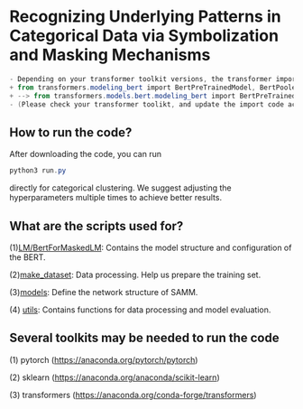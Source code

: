 # Recognizing Underlying Patterns in Categorical Data via Symbolization and Masking Mechanisms

```powershell
- Depending on your transformer toolkit versions, the transformer import code may need to be adjusted, like as follows:
+ from transformers.modeling_bert import BertPreTrainedModel, BertPooler
+ --> from transformers.models.bert.modeling_bert import BertPreTrainedModel, BertPooler
- (Please check your transformer toolikt, and update the import code accordingly.)
```

## How to run the code?

After downloading the code, you can run

```powershell
python3 run.py
```

directly for categorical clustering. We suggest adjusting the hyperparameters multiple times to achieve better results.

## What are the scripts used for?

(1)[LM/BertForMaskedLM](https://github.com/kcisgroup/SAMM/tree/main/LM/BertForMaskedLM): Contains the model structure and configuration of the BERT.

(2)[make_dataset](https://github.com/kcisgroup/SAMM/tree/main/make_dataset): Data processing. Help us prepare the training set.

(3)[models](https://github.com/kcisgroup/SAMM/tree/main/model): Define the network structure of SAMM.

(4) [utils](https://github.com/kcisgroup/SAMM/tree/main/utils): Contains functions for data processing and model evaluation.

## Several toolkits may be needed to run the code

(1) pytorch (https://anaconda.org/pytorch/pytorch)

(2) sklearn (https://anaconda.org/anaconda/scikit-learn)

(3) transformers (https://anaconda.org/conda-forge/transformers)